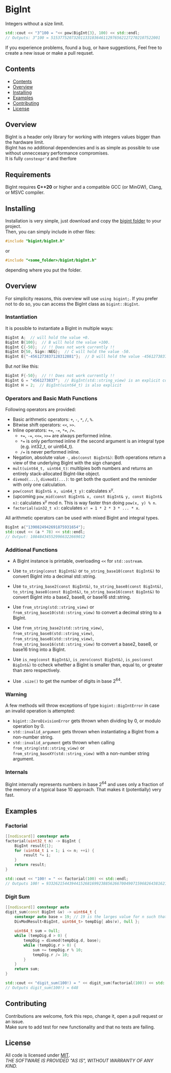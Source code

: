 # BigInt

Integers without a size limit.
```c++
std::cout << "3^100 = "<< pow(BigInt{3}, 100) << std::endl;
// Outputs: 3^100 = 515377520732011331036461129765621272702107522001
```

If you experience problems, found a bug, or have suggestions, Feel free to create a new issue or make a pull requset.


## Contents

* [Contents](#Contents)
* [Overview](#Overview)
* [Installing](#Installing)
* [Examples](#Examples)
* [Contributing](#Contributing)
* [License](#License)


## Overview
BigInt is a header only library for working with integers values bigger than the hardware limit.  
BigInt has no additional dependencies and is as simple as possible to use without unneccesary performance compromises.  
It is fully `constexpr'd` and therfore 

## Requirements
BigInt requires **C++20** or higher and a compatible GCC (or MinGW), Clang, or MSVC compiler.


## Installing
Installation is very simple, just download and copy the [bigint folder](src/bigint) to your project.  
Then, you can simply include in other files:
```c++
#include "bigint/bigInt.h"
```
or
```c++
#include "<some_folder>/bigint/bigInt.h"
```
depending where you put the folder.  


## Overview
For simplicity reasons, this overview will use `using bigint;`. If you prefer not to do so, you can access the BigInt class as `bigint::BigInt`.  

### Instantiation
It is possible to instantiate a BigInt in multiple ways:  
```c++
BigInt A;  // will hold the value +0.
BigInt B{100};  // B will hold the value +100.
BigInt C{-50};  // !! Does not work currently !!
BigInt D{50, Sign::NEG};  // C will hold the value -50.
BigInt E{"-4561273837128312881"};  // D will hold the value -4561273837128312881.
```

But *not* like this:  
```c++
BigInt F{-50};  // !! Does not work currently !!
BigInt G = "4561273837";  // BigInt(std::string_view) is an explicit contructor
BigInt H = 2;  // BigInt(uint64_t) is also explicit
```

### Operators and Basic Math Functions 
Following operators are provided: 
* Basic arithmetic operators: `+`, `-`, `*`, `/`, `%`.
* Bitwise shift operators: `<<`, `>>`.
* Inline operators: `+=`, `-=`, `*=`, `/=`.
	* `+=`, `-=`, `<<=`, `>>=` are always performed inline.
	* `*=` is only performed inline if the second argument is an integral type (e.g. int32_t, or uint64_t).
	* `/=` is never performed inline.
* Negation, absolute value `-`, `abs(const BigInt&)`: Both operations return a view of the underlying BigInt with the sign changed.
* `mult(uint64_t, uint64_t)`: multilpies both numbers and returns an entirely stack-allocated BigInt-like object.
* `divmod(...)`, `divmod1(...)`: to get both the quotient and the reminder with only one calculation.
* `pow(const BigInt& x, uin64_t y)`: calculates x<sup>y</sup>.
* (upcoming `pow_mid(const BigInt& x, const BigInt& y, const BigInt& n)`: calculates x<sup>y</sup> mod n. This is way faster thsn doing `pow(x, y) % n`.
* `factorial(uin32_t x)`: calculates `x! = 1 * 2 * 3 * ... * x`.

All arithmetic operators can be used with mixed BigInt and integral types.
```c++
BigInt a{"1390824942691875931654"};
std::cout << (a * 78) << std::endl;
// Output: 108484345529966322669012
```

### Additional Functions
* A BigInt instance is printable, overloading `<<` for `std::ostream`.
* Use `to_string(const BigInt&)` or `to_string_base10(const BigInt&)` to convert BigInt into a decimal std::string.
* Use `to_string_base2(const BigInt&)`, `to_string_base8(const BigInt&)`, `to_string_base8(const BigInt&)`, `to_string_base16(const BigInt&)` to convert BigInt into a base2, base8, or base16 std::string.
* Use `from_string(std::string_view)` or `from_string_base10(std::string_view)` to convert a decimal string to a BigInt.
* Use `from_string_base2(std::string_view)`, `from_string_base8(std::string_view)`, `from_string_base8(std::string_view)`, `from_string_base16(std::string_view)` to convert a base2, base8, or base16 tring into a BigInt.

* Use `is_neg(const BigInt&)`, `is_zero(const BigInt&)`, `is_pos(const BigInt&)` to ccheck whether a BigInt is smaller than, equal to, or greater than zero respectively.
* Use `.size()` to get the number of digits in base 2<sup>64</sup>.


### Warning
A few methods will throw exceptions of type `bigint::BigIntError` in case an invalid operation is attempted:
* `bigint::ZeroDivisionError` gets thrown when dividing by 0, or modulo operation by 0.
* `std::invalid_argument` gets thrown when instantiating a BigInt from a non-number string.
* `std::invalid_argument` gets thrown when calling `from_string(std::string_view)` or `from_string_baseXY(std::string_view)` with a non-number string argument.

### Internals

BigInt internally represents numbers in base 2<sup>64</sup> and uses only a fraction of the memory of a typical base 10 approach. That makes it (potentially) very fast.

## Examples

### Factorial
```c++
[[nodiscard]] constexpr auto
factorial(uint32_t n) -> BigInt {
	BigInt result{1};
	for (uint64_t i = 1; i <= n; ++i) {
		result *= i;
	}
	return result;
}

std::cout << "100! = " << factorial(100) << std::endl;
// Outputs 100! = 93326215443944152681699238856266700490715968264381621468592963895217599993229915608941463976156518286253697920827223758251185210916864000000000000000000000000
```


### Digit Sum

```c++
[[nodiscard]] constexpr auto
digit_sum(const BigInt &v) -> uint64_t {
	constexpr auto base = 19; // 19 is the larges value for n such that 10^n fits into 64 bits
	DivModResult<BigInt, uint64_t> tempDig{ abs(v), 0ull };
	
	uint64_t sum = 0ull;
	while (tempDig.d > 0) {
		tempDig = divmod(tempDig.d, base);
		while (tempDig.r > 0) {
			sum += tempDig.r % 10;
			tempDig.r /= 10;
		}
	}
	return sum;
}

std::cout << "digit_sum(100!) = " << digit_sum(factorial(100)) << std::endl;
// Outputs digit_sum(100!) = 648
```

## Contributing
Contributions are welcome, fork this repo, change it, open a pull request or an issue.  
Make sure to add test for new functionality and that no tests are failing.  

## License
All code is licensed under [MIT](LICENSE).  
*THE SOFTWARE IS PROVIDED "AS IS", WITHOUT WARRANTY OF ANY KIND.*

